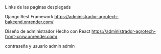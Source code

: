 Links de las paginas desplegads

Django Rest Framework
https://administrador-agrotech-bakcend.onrender.com/

Diseño de administrador Hecho con React
https://administrador-agrotech-front-cnrw.onrender.com/

contraseña y usuario
admin
admin
